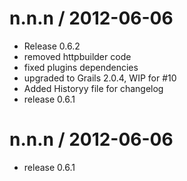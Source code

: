 
n.n.n / 2012-06-06 
==================

  * Release 0.6.2
  * removed httpbuilder code
  * fixed plugins dependencies
  * upgraded to Grails 2.0.4, WIP for #10
  * Added Historyy file for changelog
  * release 0.6.1

n.n.n / 2012-06-06 
==================

  * release 0.6.1
